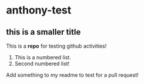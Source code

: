 # anthony-test
## this is a smaller title

This is a **repo** for testing github activities!

1. This is a numbered list.
2. Second numbered list!

Add something to my readme to test for a pull request!
